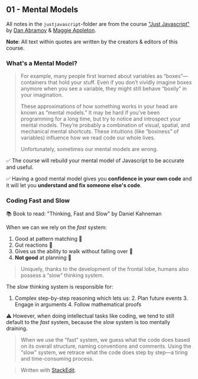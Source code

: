 ## 01 - Mental Models

All notes in the `justjavascript`-folder are from the course ["Just Javascript"](https://justjavascript.com/credits) by [Dan Abramov](https://twitter.com/dan_abramov) & [Maggie Appleton](https://twitter.com/mappletons).

**Note**: All text within quotes are written by the creators & editors of this course.

### What's a Mental Model?

>For example, many people first learned about variables as “boxes”—containers that hold your stuff. Even if you don’t vividly imagine boxes anymore when you see a variable, they might still behave “boxily” in your imagination.
>
>These approximations of how something works in your head are known as “mental models.” It may be hard if you’ve been programming for a long time, but try to notice and introspect your mental models. They’re probably a combination of visual, spatial, and mechanical mental shortcuts. These intuitions (like “boxiness” of variables) influence how we read code our whole lives.
>
>Unfortunately, sometimes our mental models are wrong.

✅ The course will rebuild your mental model of Javascript to be accurate and useful. 

✅ Having a good mental model gives you **confidence in your own code** and it will let you **understand and fix someone else's code**.

### Coding Fast and Slow

📚 Book to read: "Thinking, Fast and Slow" by Daniel Kahneman

When we can we rely on the *fast* system:
1. Good at pattern matching 💫
2. Gut reactions 💫
3. Gives us the ability to walk without falling over 💫
4. **Not good** at planning 🚨

>Uniquely, thanks to the development of the frontal lobe, humans also possess a “slow” thinking system.

The *slow* thinking system is responsible for:
1. Complex step-by-step reasoning which lets us:
	2. Plan future events
	3. Engage in arguments
	4. Follow mathematical proofs

⚠ However, when doing intellectual tasks like coding, we tend to still default to the *fast* system, because the *slow* system is too mentally draining.

>When we use the “fast” system, we guess what the code does based on its overall structure, naming conventions and comments. Using the “slow” system, we retrace what the code does step by step—a tiring and time-consuming process.


> Written with [StackEdit](https://stackedit.io/).
<!--stackedit_data:
eyJoaXN0b3J5IjpbNDgxMDA4NjE1LDE4ODc0ODg5NjEsLTczNz
EzNjM2MF19
-->